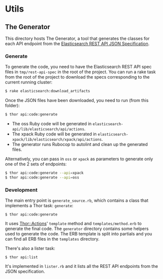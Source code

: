 # Utils

## The Generator

This directory hosts The Generator, a tool that generates the classes for each API endpoint from the [Elasticsearch REST API JSON Specification](https://github.com/elastic/elasticsearch/tree/master/rest-api-spec).

### Generate

To generate the code, you need to have the Elasticsearch REST API spec files in `tmp/rest-api-spec` in the root of the project. You can run a rake task from the root of the project to download the specs corresponding to the current running cluster:
```bash
$ rake elasticsearch:download_artifacts
```

Once the JSON files have been downloaded, you need to run (from this folder):
```bash
$ thor api:code:generate
```

- The oss Ruby code will be generated in `elasticsearch-api/lib/elasticsearch/api/actions`.  
- The xpack Ruby code will be generated in `elasticsearch-xpack/lib/elasticsearch/xpack/api/actions`.
- The generator runs Rubocop to autolint and clean up the generated files.

Alternatively, you can pass in `oss` or `xpack` as parameters to generate only one of the 2 sets of endpoints:

```bash
$ thor api:code:generate --api=xpack
$ thor api:code:generate --api=oss
```

### Development

The main entry point is `generate_source.rb`, which contains a class that implements a Thor task: `generate`:

```
$ thor api:code:generate
```

It uses [Thor::Actions](https://github.com/erikhuda/thor/wiki/Actions)' `template` method and `templates/method.erb` to generate the final code. The `generator` directory contains some helpers used to generate the code. The ERB template is split into partials and you can find all ERB files in the `templates` directory.

There's also a lister task:

```
$ thor api:list
```

It's implemented in `lister.rb` and it lists all the REST API endpoints from the JSON specification.
